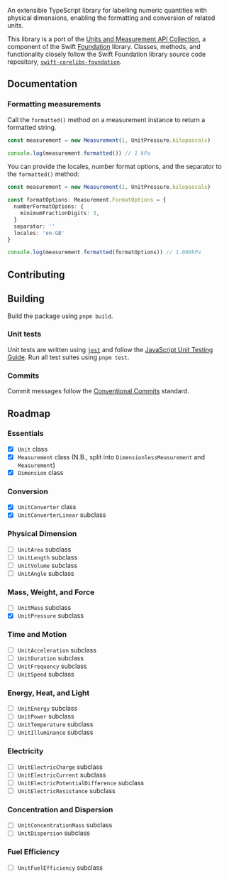 An extensible TypeScript library for labelling numeric quantities with physical dimensions, enabling the formatting and conversion of related units.

This library is a port of the [Units and Measurement API Collection](https://developer.apple.com/documentation/foundation/units_and_measurement), a component of the Swift [Foundation](https://developer.apple.com/documentation/foundation) library. Classes, methods, and functionality closely follow the Swift Foundation library source code repository, [`swift-corelibs-foundation`](https://github.com/apple/swift-corelibs-foundation).

## Documentation

### Formatting measurements

Call the `formatted()` method on a measurement instance to return a formatted string.

```typescript
const measurement = new Measurement(1, UnitPressure.kilopascals)

console.log(measurement.formatted()) // 1 kPa
```

You can provide the locales, number format options, and the separator to the `formatted()` method:

```typescript
const measurement = new Measurement(1, UnitPressure.kilopascals)

const formatOptions: Measurement.FormatOptions = {
  numberFormatOptions: {
    minimumFractionDigits: 3,
  }
  separator: ''
  locales: 'en-GB'
}

console.log(measurement.formatted(formatOptions)) // 1.000kPa
```

## Contributing

## Building

Build the package using `pnpm build`.

### Unit tests

Unit tests are written using [`jest`](https://jestjs.io) and follow the [JavaScript Unit Testing Guide](https://github.com/mawrkus/js-unit-testing-guide). Run all test suites using `pnpm test`.

### Commits

Commit messages follow the [Conventional Commits](https://www.conventionalcommits.org/en/v1.0.0/) standard.

## Roadmap

### Essentials

- [x] `Unit` class
- [x] `Measurement` class (N.B., split into `DimensionlessMeasurement` and `Measurement`)
- [x] `Dimension` class

### Conversion

- [x] `UnitConverter` class
- [x] `UnitConverterLinear` subclass

### Physical Dimension

- [ ] `UnitArea` subclass
- [ ] `UnitLength` subclass
- [ ] `UnitVolume` subclass
- [ ] `UnitAngle` subclass

### Mass, Weight, and Force

- [ ] `UnitMass` subclass
- [x] `UnitPressure` subclass

### Time and Motion

- [ ] `UnitAcceleration` subclass
- [ ] `UnitDuration` subclass
- [ ] `UnitFrequency` subclass
- [ ] `UnitSpeed` subclass

### Energy, Heat, and Light

- [ ] `UnitEnergy` subclass
- [ ] `UnitPower` subclass
- [ ] `UnitTemperature` subclass
- [ ] `UnitIlluminance` subclass

### Electricity

- [ ] `UnitElectricCharge` subclass
- [ ] `UnitElectricCurrent` subclass
- [ ] `UnitElectricPotentialDifference` subclass
- [ ] `UnitElectricResistance` subclass

### Concentration and Dispersion

- [ ] `UnitConcentrationMass` subclass
- [ ] `UnitDispersion` subclass

### Fuel Efficiency

- [ ] `UnitFuelEfficiency` subclass
